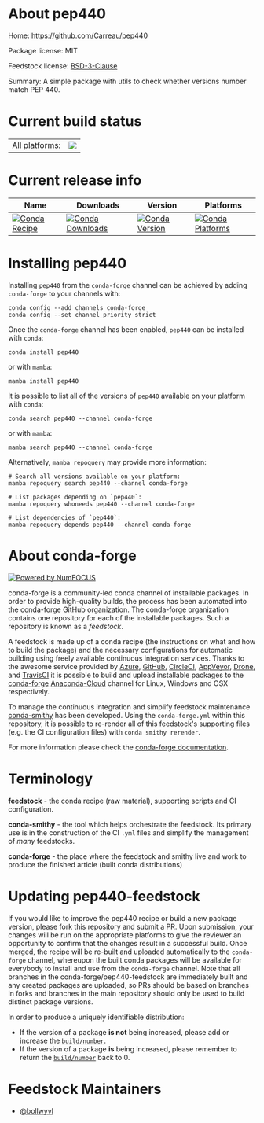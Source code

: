 About pep440
============

Home: https://github.com/Carreau/pep440

Package license: MIT

Feedstock license: [BSD-3-Clause](https://github.com/conda-forge/pep440-feedstock/blob/main/LICENSE.txt)

Summary: A simple package with utils to check whether versions number match PEP 440.

Current build status
====================


<table><tr><td>All platforms:</td>
    <td>
      <a href="https://dev.azure.com/conda-forge/feedstock-builds/_build/latest?definitionId=17346&branchName=main">
        <img src="https://dev.azure.com/conda-forge/feedstock-builds/_apis/build/status/pep440-feedstock?branchName=main">
      </a>
    </td>
  </tr>
</table>

Current release info
====================

| Name | Downloads | Version | Platforms |
| --- | --- | --- | --- |
| [![Conda Recipe](https://img.shields.io/badge/recipe-pep440-green.svg)](https://anaconda.org/conda-forge/pep440) | [![Conda Downloads](https://img.shields.io/conda/dn/conda-forge/pep440.svg)](https://anaconda.org/conda-forge/pep440) | [![Conda Version](https://img.shields.io/conda/vn/conda-forge/pep440.svg)](https://anaconda.org/conda-forge/pep440) | [![Conda Platforms](https://img.shields.io/conda/pn/conda-forge/pep440.svg)](https://anaconda.org/conda-forge/pep440) |

Installing pep440
=================

Installing `pep440` from the `conda-forge` channel can be achieved by adding `conda-forge` to your channels with:

```
conda config --add channels conda-forge
conda config --set channel_priority strict
```

Once the `conda-forge` channel has been enabled, `pep440` can be installed with `conda`:

```
conda install pep440
```

or with `mamba`:

```
mamba install pep440
```

It is possible to list all of the versions of `pep440` available on your platform with `conda`:

```
conda search pep440 --channel conda-forge
```

or with `mamba`:

```
mamba search pep440 --channel conda-forge
```

Alternatively, `mamba repoquery` may provide more information:

```
# Search all versions available on your platform:
mamba repoquery search pep440 --channel conda-forge

# List packages depending on `pep440`:
mamba repoquery whoneeds pep440 --channel conda-forge

# List dependencies of `pep440`:
mamba repoquery depends pep440 --channel conda-forge
```


About conda-forge
=================

[![Powered by
NumFOCUS](https://img.shields.io/badge/powered%20by-NumFOCUS-orange.svg?style=flat&colorA=E1523D&colorB=007D8A)](https://numfocus.org)

conda-forge is a community-led conda channel of installable packages.
In order to provide high-quality builds, the process has been automated into the
conda-forge GitHub organization. The conda-forge organization contains one repository
for each of the installable packages. Such a repository is known as a *feedstock*.

A feedstock is made up of a conda recipe (the instructions on what and how to build
the package) and the necessary configurations for automatic building using freely
available continuous integration services. Thanks to the awesome service provided by
[Azure](https://azure.microsoft.com/en-us/services/devops/), [GitHub](https://github.com/),
[CircleCI](https://circleci.com/), [AppVeyor](https://www.appveyor.com/),
[Drone](https://cloud.drone.io/welcome), and [TravisCI](https://travis-ci.com/)
it is possible to build and upload installable packages to the
[conda-forge](https://anaconda.org/conda-forge) [Anaconda-Cloud](https://anaconda.org/)
channel for Linux, Windows and OSX respectively.

To manage the continuous integration and simplify feedstock maintenance
[conda-smithy](https://github.com/conda-forge/conda-smithy) has been developed.
Using the ``conda-forge.yml`` within this repository, it is possible to re-render all of
this feedstock's supporting files (e.g. the CI configuration files) with ``conda smithy rerender``.

For more information please check the [conda-forge documentation](https://conda-forge.org/docs/).

Terminology
===========

**feedstock** - the conda recipe (raw material), supporting scripts and CI configuration.

**conda-smithy** - the tool which helps orchestrate the feedstock.
                   Its primary use is in the construction of the CI ``.yml`` files
                   and simplify the management of *many* feedstocks.

**conda-forge** - the place where the feedstock and smithy live and work to
                  produce the finished article (built conda distributions)


Updating pep440-feedstock
=========================

If you would like to improve the pep440 recipe or build a new
package version, please fork this repository and submit a PR. Upon submission,
your changes will be run on the appropriate platforms to give the reviewer an
opportunity to confirm that the changes result in a successful build. Once
merged, the recipe will be re-built and uploaded automatically to the
`conda-forge` channel, whereupon the built conda packages will be available for
everybody to install and use from the `conda-forge` channel.
Note that all branches in the conda-forge/pep440-feedstock are
immediately built and any created packages are uploaded, so PRs should be based
on branches in forks and branches in the main repository should only be used to
build distinct package versions.

In order to produce a uniquely identifiable distribution:
 * If the version of a package **is not** being increased, please add or increase
   the [``build/number``](https://docs.conda.io/projects/conda-build/en/latest/resources/define-metadata.html#build-number-and-string).
 * If the version of a package **is** being increased, please remember to return
   the [``build/number``](https://docs.conda.io/projects/conda-build/en/latest/resources/define-metadata.html#build-number-and-string)
   back to 0.

Feedstock Maintainers
=====================

* [@bollwyvl](https://github.com/bollwyvl/)

